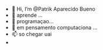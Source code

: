 - 👋 Hi, I’m @Patrik Aparecido Bueno
- 👀 aprende ...
- 🌱 programaçao...
- 💞️ em pensamento computaciona ...
- 📫 so chegar uai
- 
